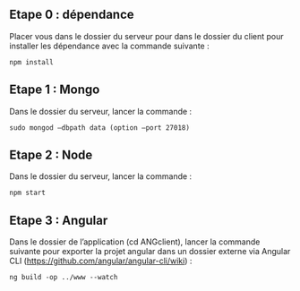## Etape 0 : dépendance
Placer vous dans le dossier du serveur pour dans le dossier du client pour installer les dépendance avec la commande suivante :
```
npm install
```

## Etape 1 : Mongo
Dans le dossier du serveur, lancer la commande :
```
sudo mongod —dbpath data (option —port 27018)
```

## Etape 2 : Node
Dans le dossier du serveur, lancer la commande :
```
npm start
```

## Etape 3 : Angular
Dans le dossier de l’application (cd ANGclient), lancer la commande suivante pour exporter la projet angular dans un dossier externe via Angular CLI (https://github.com/angular/angular-cli/wiki) :
```
ng build -op ../www --watch
```